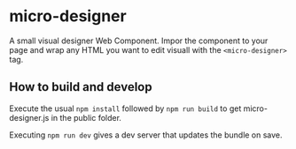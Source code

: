 # micro-designer

A small visual designer Web Component. Impor the component to your
page and wrap any HTML you want to edit visuall with the `<micro-designer>`
tag.

How to build and develop
------------------------

Execute the usual `npm install` followed by `npm run build` to get
micro-designer.js in the public folder.

Executing `npm run dev` gives a dev server that updates the bundle
on save.

